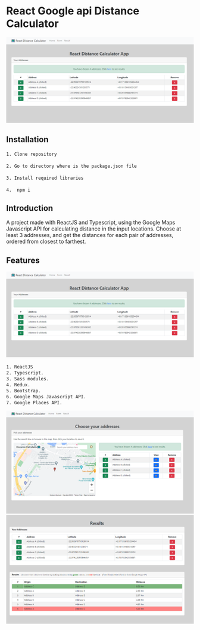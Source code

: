 # React Google api Distance Calculator

<img src="./src/assets/img/print1.png" />

## Installation

    1. Clone repository

    2. Go to directory where is the package.json file

    3. Install required libraries

    4.  npm i

 ## Introduction

 A project made with ReactJS and Typescript, using the Google Maps Javascript API for calculating distance in the input locations. 
 Choose at least 3 addresses, and get the distances for each pair of addresses, ordered from closest to farthest.

## Features

<img src="./src/assets/img/print1.png" />

    1. ReactJS
    2. Typescript.
    3. Sass modules.
    4. Redux.
    5. Bootstrap.
    6. Google Maps Javascript API.
    7. Google Places API.

<img src="./src/assets/img/print2.png" />
<img src="./src/assets/img/print3.png" />
